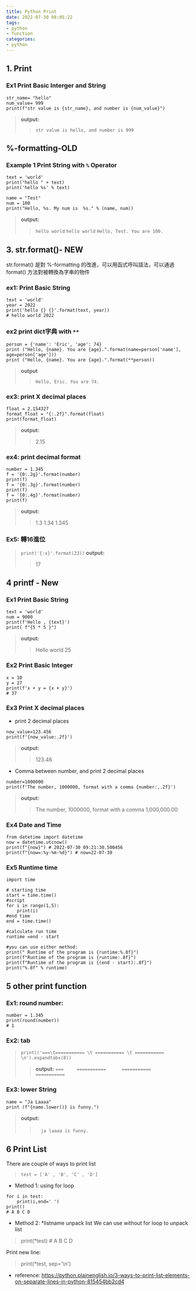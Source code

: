 ```yaml
---
title: Python Print
date: 2022-07-30 08:05:22
tags: 
- python
- function
categories:
- python
---
```

## 1. Print

### Ex1 Print Basic Interger and String 
```
str_name= "hello"
num_value= 999
print(f"str value is {str_name}, and number is {num_value}")
```
> **output:**
>> `str value is hello, and number is 999`

## %-formatting-OLD

### Example 1 Print String with `%` Operator
```
text = 'world'
print("hello " + text)
print('hello %s' % text)

name = "Test"
num = 100
print("Hello, %s. My num is  %s." % (name, num))
```
> **output:**
>> `hello world`
>> `hello world`
>> `Hello, Test. You are 100.`



## 3. str.format()- NEW
str.format() 是對 %-formatting 的改進，可以用函式呼叫語法，可以通過 format() 方法對被轉換為字串的物件

### ex1: Print Basic String 
```
text = 'world'
year = 2022
print('hello {} {}'.format(text, year))
# hello world 2022
```
### ex2 print dict字典 with `**`
```
person = {'name': 'Eric', 'age': 74}
print ("Hello, {name}. You are {age}.".format(name=person['name'], age=person['age']))
print ("Hello, {name}. You are {age}.".format(**person))
```
> **output**
>> `Hello, Eric. You are 74.`

### ex3: print X decimal places
```
float = 2.154327
format_float = "{:.2f}".format(float)
print(format_float)
```
> **output:**
>> 2.15
### ex4: print decimal format

```
number = 1.345
f = '{0:.2g}'.format(number)
print(f)
f = '{0:.3g}'.format(number)
print(f)
f = '{0:.4g}'.format(number)
print(f)
```
> **output:**
>> 1.3
>> 1.34
>> 1.345


### Ex5: 轉16進位

> `print('{:x}'.format(23))`
> **output:**
>> 17


## 4 printf - New
### Ex1 Print Basic String
```
text = 'world'
num = 9000
print(f'Hello , {text}')
print( f"{5 * 5 }")
```
> **output:**
>> Hello world
>> 25

### Ex2 Print Basic Integer
```
x = 10
y = 27
print(f'x + y = {x + y}')
# 37
```
### Ex3 Print X decimal places
-  print 2 decimal places
```
now_value=123.456
print(f'{now_value:.2f}')
```
> **output:**
>> 123.46

- Comma between number, and print 2 decimal places
```
number=1000000
print(f'The number, 1000000, format with a comma {number:,.2f}')
```
> **output:**
>> The number, 1000000, format with a comma 1,000,000.00

### Ex4 Date and Time
```
from datetime import datetime
now = datetime.utcnow()
print(f"{now}") # 2022-07-30 09:21:30.500456
print(f"{now=:%y-%m-%d}") # now=22-07-30

```
### Ex5 Runtime time
```
import time

# starting time
start = time.time()
#script
for i in range(1,5):
    print(i)
#end time 
end = time.time()

#calculate run time
runtime =end - start

#you can use either method:
print(" Runtime of the program is {runtime:%.8f}")
print(f"Runtime of the program is {runtime:.8f}")
print(f"Runtime of the program is {(end - start):.8f}")
print("%.8f" % runtime)
```


## 5 other print function
### Ex1: round number:
```
number = 1.345
print(round(number))
# 1
```

### Ex2: tab 
> `print(('===\t=========== \t =========== \t =========== \n').expandtabs(8))`
>> **output:**
>> `===     ===========      ===========     ===========`

### Ex3: lower String
```
name = "Ja Laaaa"
print (f"{name.lower()} is funny.")
```
> **output:**
>>　`ja laaaa is funny.`

## 6 Print List
There are couple of ways to print list

> `test = ['A' , 'B', 'C' , 'D']`

- Method 1: using for loop
```
for i in test:
    print(i,end=' ') 
print()
# A B C D
```
- Method 2: *listname unpack list
We can use without for loop to unpack list
>  print(*test) # A B C D

Print new line: 
> print(*test, sep='\n')

- reference: 
https://python.plainenglish.io/3-ways-to-print-list-elements-on-separate-lines-in-python-815454bb2cd4